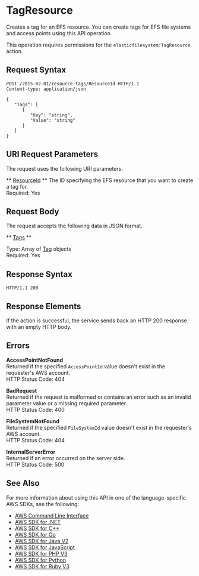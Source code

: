# TagResource<a name="API_TagResource"></a>

Creates a tag for an EFS resource\. You can create tags for EFS file systems and access points using this API operation\.

This operation requires permissions for the `elasticfilesystem:TagResource` action\.

## Request Syntax<a name="API_TagResource_RequestSyntax"></a>

```
POST /2015-02-01/resource-tags/ResourceId HTTP/1.1
Content-type: application/json

{
   "Tags": [ 
      { 
         "Key": "string",
         "Value": "string"
      }
   ]
}
```

## URI Request Parameters<a name="API_TagResource_RequestParameters"></a>

The request uses the following URI parameters\.

 ** [ResourceId](#API_TagResource_RequestSyntax) **   <a name="efs-TagResource-request-ResourceId"></a>
The ID specifying the EFS resource that you want to create a tag for\.   
Required: Yes

## Request Body<a name="API_TagResource_RequestBody"></a>

The request accepts the following data in JSON format\.

 ** [Tags](#API_TagResource_RequestSyntax) **   <a name="efs-TagResource-request-Tags"></a>
  
Type: Array of [Tag](API_Tag.md) objects  
Required: Yes

## Response Syntax<a name="API_TagResource_ResponseSyntax"></a>

```
HTTP/1.1 200
```

## Response Elements<a name="API_TagResource_ResponseElements"></a>

If the action is successful, the service sends back an HTTP 200 response with an empty HTTP body\.

## Errors<a name="API_TagResource_Errors"></a>

 **AccessPointNotFound**   
Returned if the specified `AccessPointId` value doesn't exist in the requester's AWS account\.  
HTTP Status Code: 404

 **BadRequest**   
Returned if the request is malformed or contains an error such as an invalid parameter value or a missing required parameter\.  
HTTP Status Code: 400

 **FileSystemNotFound**   
Returned if the specified `FileSystemId` value doesn't exist in the requester's AWS account\.  
HTTP Status Code: 404

 **InternalServerError**   
Returned if an error occurred on the server side\.  
HTTP Status Code: 500

## See Also<a name="API_TagResource_SeeAlso"></a>

For more information about using this API in one of the language\-specific AWS SDKs, see the following:
+  [AWS Command Line Interface](https://docs.aws.amazon.com/goto/aws-cli/elasticfilesystem-2015-02-01/TagResource) 
+  [AWS SDK for \.NET](https://docs.aws.amazon.com/goto/DotNetSDKV3/elasticfilesystem-2015-02-01/TagResource) 
+  [AWS SDK for C\+\+](https://docs.aws.amazon.com/goto/SdkForCpp/elasticfilesystem-2015-02-01/TagResource) 
+  [AWS SDK for Go](https://docs.aws.amazon.com/goto/SdkForGoV1/elasticfilesystem-2015-02-01/TagResource) 
+  [AWS SDK for Java V2](https://docs.aws.amazon.com/goto/SdkForJavaV2/elasticfilesystem-2015-02-01/TagResource) 
+  [AWS SDK for JavaScript](https://docs.aws.amazon.com/goto/AWSJavaScriptSDK/elasticfilesystem-2015-02-01/TagResource) 
+  [AWS SDK for PHP V3](https://docs.aws.amazon.com/goto/SdkForPHPV3/elasticfilesystem-2015-02-01/TagResource) 
+  [AWS SDK for Python](https://docs.aws.amazon.com/goto/boto3/elasticfilesystem-2015-02-01/TagResource) 
+  [AWS SDK for Ruby V3](https://docs.aws.amazon.com/goto/SdkForRubyV3/elasticfilesystem-2015-02-01/TagResource) 